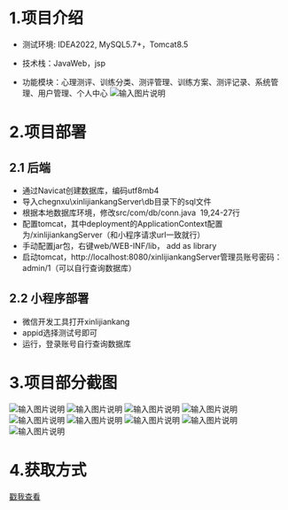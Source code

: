 # 1.项目介绍

- 测试环境: IDEA2022, MySQL5.7+，Tomcat8.5

- 技术栈：JavaWeb，jsp

- 功能模块：心理测评、训练分类、测评管理、训练方案、测评记录、系统管理、用户管理、个人中心
![输入图片说明](9.png)

# 2.项目部署
## 2.1 后端
- 通过Navicat创建数据库，编码utf8mb4
- 导入chegnxu\xinlijiankangServer\db目录下的sql文件
- 根据本地数据库环境，修改src/com/db/conn.java  19,24-27行
- 配置tomcat，其中deployment的ApplicationContext配置为/xinlijiankangServer（和小程序请求url一致就行）
- 手动配置jar包，右键web/WEB-INF/lib， add as library
- 启动tomcat，http://localhost:8080/xinlijiankangServer管理员账号密码： admin/1（可以自行查询数据库）
## 2.2 小程序部署
- 微信开发工具打开xinlijiankang
- appid选择测试号即可
- 运行，登录账号自行查询数据库
# 3.项目部分截图
![输入图片说明](1.png)
![输入图片说明](2.png)
![输入图片说明](3.png)
![输入图片说明](4.png)
![输入图片说明](5.png)
![输入图片说明](6.png)
![输入图片说明](7.png)
![输入图片说明](8.png)
![输入图片说明](91.png)
# 4.获取方式
[戳我查看](https://gitee.com/aven999/mall)